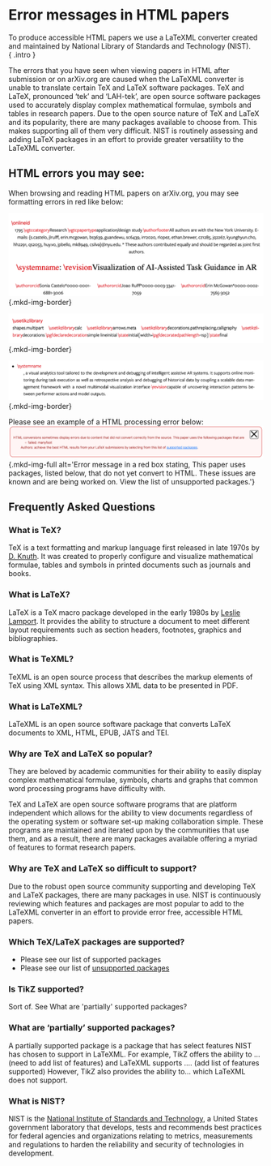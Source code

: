 # Error messages in HTML papers

To produce accessible HTML papers we use a LaTeXML converter created and maintained by National Library of Standards and Technology (NIST).  
{ .intro }

The errors that you have seen when viewing papers in HTML after submission or on arXiv.org are caused when the LaTeXML converter is unable to translate certain TeX and LaTeX software packages. TeX and LaTeX, pronounced ‘tek’ and ‘LAH-tek’, are open source software packages used to accurately display complex mathematical formulae, symbols and tables in research papers. Due to the open source nature of TeX and LaTeX and its popularity, there are many packages available to choose from. This makes supporting all of them very difficult. NIST is routinely assessing and adding LaTeX packages in an effort to provide greater versatility to the LaTeXML converter.


## HTML errors you may see:

When browsing and reading HTML papers on arXiv.org, you may see formatting errors in red like below: 

![HTML LaTeX processing error for online id](images/reader-error-01.png){.mkd-img-border}

![HTML LaTeX processing error for tik Z library](images/reader-error-02.png){.mkd-img-border}

![HTML LaTeX processing error for system name and revision](images/reader-error-03.png){.mkd-img-border}


Please see an example of a HTML processing error below:
![html processing error](images/author_submssn_error.png){.mkd-img-full alt='Error message in a red box stating, This paper uses packages, listed below, that do not yet convert to HTML. These issues are known and are being worked on. View the list of unsupported packages.'}

## Frequently Asked Questions

### What is TeX?
TeX is a text formatting and markup language first released in late 1970s by [D. Knuth](https://en.wikipedia.org/wiki/TeX#Hyphenation_and_justification). It was created to properly configure and visualize mathematical formulae, tables and symbols in printed documents such as journals and books. 

### What is LaTeX?
LaTeX is a TeX macro package developed in the early 1980s by [Leslie Lamport](https://en.wikipedia.org/wiki/LaTeX#cite_note-Lamport1986-4). It provides the ability to structure a document to meet different layout requirements such as section headers, footnotes, graphics and bibliographies.

### What is TeXML? 
TeXML is an open source process that describes the markup elements of TeX using XML syntax. This allows XML data to be presented in PDF.

### What is LaTeXML?
LaTeXML is an open source software package that converts LaTeX documents to XML, HTML, EPUB, JATS and TEI. 

### Why are TeX and LaTeX so popular? 
They are beloved by academic communities for their ability to easily display complex mathematical formulae, symbols, charts and graphs that common word processing programs have difficulty with. 

TeX and LaTeX are open source software programs  that  are platform independent which allows for the ability to view documents regardless of the operating system or software set-up making collaboration simple. These programs are maintained and iterated upon by the communities that use them, and as a result, there are many packages available offering a myriad of features to format research papers. 

### Why are TeX and LaTeX so difficult to support?
Due to the robust open source community supporting and developing TeX and LaTeX packages, there are many packages in use. NIST is continuously reviewing which features and packages are most popular to add to the LaTeXML converter in an effort to provide error free, accessible HTML papers.

### Which TeX/LaTeX packages are supported?
- Please see our list of supported packages
- Please see our list of [unsupported packages](https://github.com/brucemiller/LaTeXML/wiki/Porting-LaTeX-packages-for-LaTeXML)

### Is TikZ supported?
Sort of. See What are 'partially' supported packages?

### What are ‘partially’ supported packages? 

A partially supported package is a package that has select features NIST has chosen to support in LaTeXML. For example, TikZ offers the ability to … (need to add list of features) and LaTeXML supports …. (add list of features supported) However, TikZ also provides the ability to… which LaTeXML does not support.

### What is NIST?
NIST is the [National Institute of Standards and Technology](https://www.nist.gov/), a United States government laboratory that develops, tests and recommends best practices for federal agencies and organizations relating to metrics, measurements and regulations to harden the reliability and security of technologies in development. 

